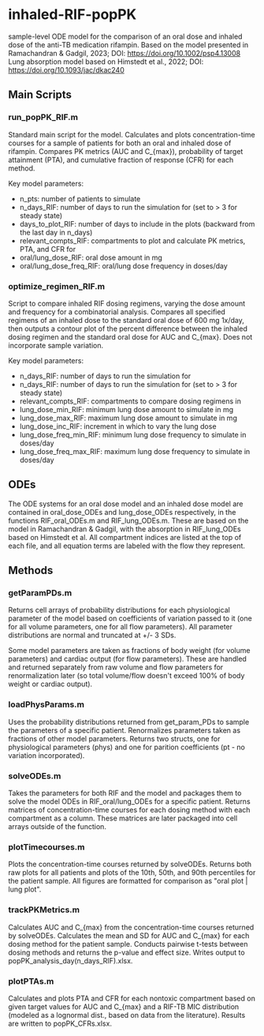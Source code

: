 # inhaled-RIF-popPK
sample-level ODE model for the comparison of an oral dose and inhaled dose of the anti-TB medication rifampin.
Based on the model presented in Ramachandran & Gadgil, 2023; DOI: https://doi.org/10.1002/psp4.13008
Lung absorption model based on Himstedt et al., 2022; DOI: https://doi.org/10.1093/jac/dkac240

## Main Scripts
### run_popPK_RIF.m
Standard main script for the model. Calculates and plots concentration-time courses for a sample of patients for both an oral and inhaled dose of rifampin. Compares PK metrics (AUC and C_{max}), probability of target attainment (PTA), and cumulative fraction of response (CFR) for each method.

Key model parameters:
- n_pts: number of patients to simulate
- n_days_RIF: number of days to run the simulation for (set to > 3 for steady state)
- days_to_plot_RIF: number of days to include in the plots (backward from the last day in n_days)
- relevant_compts_RIF: compartments to plot and calculate PK metrics, PTA, and CFR for
- oral/lung_dose_RIF: oral dose amount in mg
- oral/lung_dose_freq_RIF: oral/lung dose frequency in doses/day

### optimize_regimen_RIF.m
Script to compare inhaled RIF dosing regimens, varying the dose amount and frequency for a combinatorial analysis. Compares all specified regimens of an inhaled dose to the standard oral dose of 600 mg 1x/day, then outputs a contour plot of the percent difference between the inhaled dosing regimen and the standard oral dose for AUC and C_{max}. Does not incorporate sample variation.

Key model parameters:
- n_days_RIF: number of days to run the simulation for
- n_days_RIF: number of days to run the simulation for (set to > 3 for steady state)
- relevant_compts_RIF: compartments to compare dosing regimens in
- lung_dose_min_RIF: minimum lung dose amount to simulate in mg
- lung_dose_max_RIF: maximum lung dose amount to simulate in mg
- lung_dose_inc_RIF: increment in which to vary the lung dose
- lung_dose_freq_min_RIF: minimum lung dose frequency to simulate in doses/day
- lung_dose_freq_max_RIF: maximum lung dose frequency to simulate in doses/day

## ODEs
The ODE systems for an oral dose model and an inhaled dose model are contained in oral_dose_ODEs and lung_dose_ODEs respectively, in the functions RIF_oral_ODEs.m and RIF_lung_ODEs.m. These are based on the model in Ramachandran & Gadgil, with the absorption in RIF_lung_ODEs based on Himstedt et al. All compartment indices are listed at the top of each file, and all equation terms are labeled with the flow they represent.

## Methods
### getParamPDs.m
Returns cell arrays of probability distributions for each physiological parameter of the model based on coefficients of variation passed to it (one for all volume parameters, one for all flow parameters). All parameter distributions are normal and truncated at +/- 3 SDs.

Some model parameters are taken as fractions of body weight (for volume parameters) and cardiac output (for flow parameters). These are handled and returned separately from raw volume and flow parameters for renormalization later (so total volume/flow doesn't exceed 100% of body weight or cardiac output).

### loadPhysParams.m
Uses the probability distributions returned from get_param_PDs to sample the parameters of a specific patient. Renormalizes parameters taken as fractions of other model parameters. Returns two structs, one for physiological parameters (phys) and one for parition coefficients (pt - no variation incorporated).

### solveODEs.m
Takes the parameters for both RIF and the model and packages them to solve the model ODEs in RIF_oral/lung_ODEs for a specific patient. Returns matrices of concentration-time courses for each dosing method with each compartment as a column. These matrices are later packaged into cell arrays outside of the function.

### plotTimecourses.m
Plots the concentration-time courses returned by solveODEs. Returns both raw plots for all patients and plots of the 10th, 50th, and 90th percentiles for the patient sample. All figures are formatted for comparison as "oral plot | lung plot".

### trackPKMetrics.m
Calculates AUC and C_{max} from the concentration-time courses returned by solveODEs. Calculates the mean and SD for AUC and C_{max} for each dosing method for the patient sample. Conducts pairwise t-tests between dosing methods and returns the p-value and effect size. Writes output to popPK_analysis_day(n_days_RIF).xlsx.

### plotPTAs.m
Calculates and plots PTA and CFR for each nontoxic compartment based on given target values for AUC and C_{max} and a RIF-TB MIC distribution (modeled as a lognormal dist., based on data from the literature). Results are written to popPK_CFRs.xlsx.

